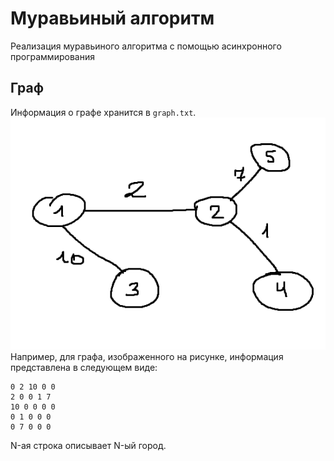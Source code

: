 # Муравьиный алгоритм

Реализация муравьиного алгоритма с помощью асинхронного программирования

## Граф

Информация о графе хранится в `graph.txt`.<br>
![Граф](graph.png)
Например, для графа, изображенного на рисунке, информация представлена в следующем виде:<br>
```
0 2 10 0 0
2 0 0 1 7
10 0 0 0 0
0 1 0 0 0
0 7 0 0 0
```
N-ая строка описывает N-ый город.